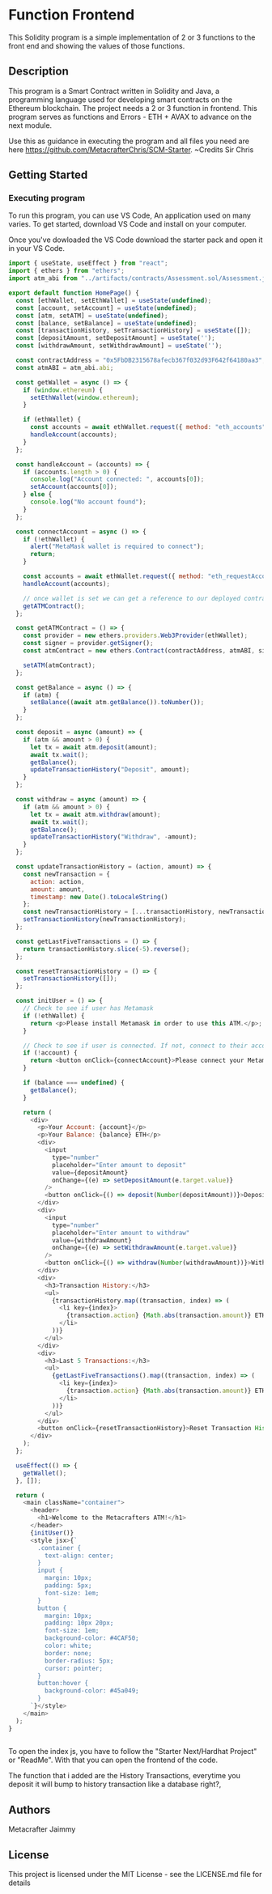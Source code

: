 # Function Frontend

This Solidity program is a simple implementation of 2 or 3 functions to the front end and showing the values of those functions.

## Description

This program is a Smart Contract written in Solidity and Java, a programming language used for developing smart contracts on the Ethereum blockchain. The project needs a 2 or 3 function in frontend. This program serves as functions and Errors - ETH + AVAX to advance on the next module. 

Use this as guidance in executing the program and all files you need are here https://github.com/MetacrafterChris/SCM-Starter.
~Credits Sir Chris

## Getting Started

### Executing program

To run this program, you can use VS Code, An application used on many varies. To get started, download VS Code and install on your computer.

Once you've dowloaded the VS Code download the starter pack and open it in your VS Code.


```javascript
import { useState, useEffect } from "react";
import { ethers } from "ethers";
import atm_abi from "../artifacts/contracts/Assessment.sol/Assessment.json";

export default function HomePage() {
  const [ethWallet, setEthWallet] = useState(undefined);
  const [account, setAccount] = useState(undefined);
  const [atm, setATM] = useState(undefined);
  const [balance, setBalance] = useState(undefined);
  const [transactionHistory, setTransactionHistory] = useState([]);
  const [depositAmount, setDepositAmount] = useState('');
  const [withdrawAmount, setWithdrawAmount] = useState('');

  const contractAddress = "0x5FbDB2315678afecb367f032d93F642f64180aa3";
  const atmABI = atm_abi.abi;

  const getWallet = async () => {
    if (window.ethereum) {
      setEthWallet(window.ethereum);
    }

    if (ethWallet) {
      const accounts = await ethWallet.request({ method: "eth_accounts" });
      handleAccount(accounts);
    }
  };

  const handleAccount = (accounts) => {
    if (accounts.length > 0) {
      console.log("Account connected: ", accounts[0]);
      setAccount(accounts[0]);
    } else {
      console.log("No account found");
    }
  };

  const connectAccount = async () => {
    if (!ethWallet) {
      alert("MetaMask wallet is required to connect");
      return;
    }

    const accounts = await ethWallet.request({ method: "eth_requestAccounts" });
    handleAccount(accounts);

    // once wallet is set we can get a reference to our deployed contract
    getATMContract();
  };

  const getATMContract = () => {
    const provider = new ethers.providers.Web3Provider(ethWallet);
    const signer = provider.getSigner();
    const atmContract = new ethers.Contract(contractAddress, atmABI, signer);

    setATM(atmContract);
  };

  const getBalance = async () => {
    if (atm) {
      setBalance((await atm.getBalance()).toNumber());
    }
  };

  const deposit = async (amount) => {
    if (atm && amount > 0) {
      let tx = await atm.deposit(amount);
      await tx.wait();
      getBalance();
      updateTransactionHistory("Deposit", amount);
    }
  };

  const withdraw = async (amount) => {
    if (atm && amount > 0) {
      let tx = await atm.withdraw(amount);
      await tx.wait();
      getBalance();
      updateTransactionHistory("Withdraw", -amount);
    }
  };

  const updateTransactionHistory = (action, amount) => {
    const newTransaction = {
      action: action,
      amount: amount,
      timestamp: new Date().toLocaleString()
    };
    const newTransactionHistory = [...transactionHistory, newTransaction];
    setTransactionHistory(newTransactionHistory);
  };

  const getLastFiveTransactions = () => {
    return transactionHistory.slice(-5).reverse();
  };

  const resetTransactionHistory = () => {
    setTransactionHistory([]);
  };

  const initUser = () => {
    // Check to see if user has Metamask
    if (!ethWallet) {
      return <p>Please install Metamask in order to use this ATM.</p>;
    }

    // Check to see if user is connected. If not, connect to their account
    if (!account) {
      return <button onClick={connectAccount}>Please connect your Metamask wallet</button>;
    }

    if (balance === undefined) {
      getBalance();
    }

    return (
      <div>
        <p>Your Account: {account}</p>
        <p>Your Balance: {balance} ETH</p>
        <div>
          <input
            type="number"
            placeholder="Enter amount to deposit"
            value={depositAmount}
            onChange={(e) => setDepositAmount(e.target.value)}
          />
          <button onClick={() => deposit(Number(depositAmount))}>Deposit ETH</button>
        </div>
        <div>
          <input
            type="number"
            placeholder="Enter amount to withdraw"
            value={withdrawAmount}
            onChange={(e) => setWithdrawAmount(e.target.value)}
          />
          <button onClick={() => withdraw(Number(withdrawAmount))}>Withdraw ETH</button>
        </div>
        <div>
          <h3>Transaction History:</h3>
          <ul>
            {transactionHistory.map((transaction, index) => (
              <li key={index}>
                {transaction.action} {Math.abs(transaction.amount)} ETH - {transaction.timestamp}
              </li>
            ))}
          </ul>
        </div>
        <div>
          <h3>Last 5 Transactions:</h3>
          <ul>
            {getLastFiveTransactions().map((transaction, index) => (
              <li key={index}>
                {transaction.action} {Math.abs(transaction.amount)} ETH - {transaction.timestamp}
              </li>
            ))}
          </ul>
        </div>
        <button onClick={resetTransactionHistory}>Reset Transaction History</button>
      </div>
    );
  };

  useEffect(() => {
    getWallet();
  }, []);

  return (
    <main className="container">
      <header>
        <h1>Welcome to the Metacrafters ATM!</h1>
      </header>
      {initUser()}
      <style jsx>{`
        .container {
          text-align: center;
        }
        input {
          margin: 10px;
          padding: 5px;
          font-size: 1em;
        }
        button {
          margin: 10px;
          padding: 10px 20px;
          font-size: 1em;
          background-color: #4CAF50;
          color: white;
          border: none;
          border-radius: 5px;
          cursor: pointer;
        }
        button:hover {
          background-color: #45a049;
        }
      `}</style>
    </main>
  );
}
  
```

To open the index js, you have to follow the "Starter Next/Hardhat Project" or "ReadMe". With that you can open the frontend of the code.

The function that i added are the History Transactions, everytime you deposit it will bump to history transaction like a database right?, 

## Authors

Metacrafter Jaimmy 


## License

This project is licensed under the MIT License - see the LICENSE.md file for details
